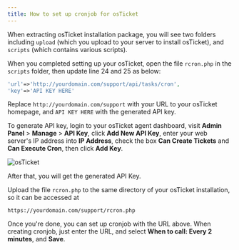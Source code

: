```yaml
---
title: How to set up cronjob for osTicket
---
```



When extracting osTicket installation package, you will see two folders including `upload` (which you upload to your server to install osTicket), and `scripts` (which contains various scripts).

When you completed setting up your osTicket, open the file `rcron.php` in the `scripts` folder, then update line 24 and 25 as below:

```php "http://yourdomain.com/support" "API KEY HERE"
'url'=>'http://yourdomain.com/support/api/tasks/cron',
'key'=>'API KEY HERE'
```

Replace `http://yourdomain.com/support` with your URL to your osTicket homepage, and `API KEY HERE` with the generated API key.

To generate API key, login to your osTicket agent dashboard, visit **Admin Panel** > **Manage** > **API Key**, click **Add New API Key**, enter your web server's IP address into **IP Address**, check the box **Can Create Tickets** and **Can Execute Cron**, then click **Add Key**.

![osTicket](/screenshots/osticket-cron.png)

After that, you will get the generated API Key.

Upload the file `rcron.php` to the same directory of your osTicket installation, so it can be accessed at

`https://yourdomain.com/support/rcron.php`

Once you're done, you can set up cronjob with the URL above. When creating cronjob, just enter the URL, and select **When to call: Every 2 minutes**, and **Save**.